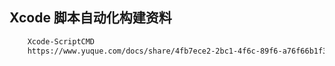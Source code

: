 
## Xcode 脚本自动化构建资料
```sh
    Xcode-ScriptCMD
    https://www.yuque.com/docs/share/4fb7ece2-2bc1-4f6c-89f6-a76f66b1f323
```
